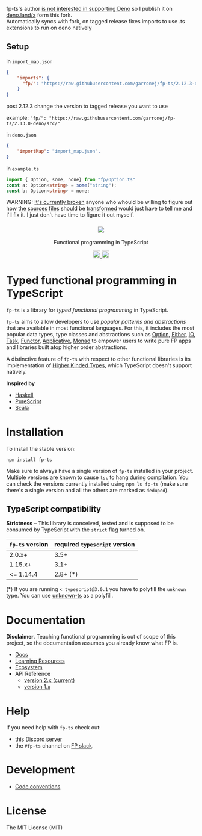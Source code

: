 fp-ts's author [is not interested in supporting Deno](https://github.com/gcanti/fp-ts/pull/1594#issuecomment-933343833) so I publish 
it on [deno.land/x](https://deno.land/x/fp_ts) form this fork.  
Automatically syncs with fork, on tagged release fixes imports to use .ts extensions to run on deno natively

## Setup
in `import_map.json`
```json
{
    "imports": {
      "fp/": "https://raw.githubusercontent.com/garronej/fp-ts/2.12.3-deno/src/"
    }
}
```
post 2.12.3 change the version to tagged release you want to use

example: `"fp/": "https://raw.githubusercontent.com/garronej/fp-ts/2.13.0-deno/src/"`

in `deno.json`
```json
{
    "importMap": "import_map.json",
}
```
in `example.ts`
```typescript
import { Option, some, none} from "fp/Option.ts"
const a: Option<string> = some("string");
const b: Option<string> = none;
```
WARNING: [It's currently broken](https://github.com/gcanti/fp-ts/pull/1594#issuecomment-935623964) anyone who whould be willing to figure out how [the sources files](https://github.com/garronej/fp-ts/tree/master/src) should be [transformed](https://github.com/garronej/fp-ts/tree/latest/deno_dist) would just have to tell me and I'll fix it. I just don't have time to figure it out myself. 

<h3 align="center">
  <a href="https://gcanti.github.io/fp-ts/">
    <img src="https://user-images.githubusercontent.com/6702424/135910484-720a18ee-0b3f-43f6-88a5-f323e7db9359.png">
  </a>
</h3>

<p align="center">
Functional programming in TypeScript
</p>

<p align="center">
  <a href="https://github.com/gcanti/fp-ts/actions">
    <img src="https://github.com/gcanti/fp-ts/actions/workflows/main.yml/badge.svg?branch=master" alt="build status" height="20">
  </a>
  <a href="https://www.npmjs.com/package/fp-ts">
    <img src="https://img.shields.io/npm/dm/fp-ts.svg" alt="npm downloads" height="20">
  </a>
</p>

# Typed functional programming in TypeScript

`fp-ts` is a library for _typed functional programming_ in TypeScript.

`fp-ts` aims to allow developers to use _popular patterns and abstractions_ that are available in most functional languages. For this, it includes the most popular data types, type classes and abstractions such as [Option](https://gcanti.github.io/fp-ts/modules/Option.ts), [Either](https://gcanti.github.io/fp-ts/modules/Either.ts), [IO](https://gcanti.github.io/fp-ts/modules/IO.ts), [Task](https://gcanti.github.io/fp-ts/modules/Task.ts), [Functor](https://gcanti.github.io/fp-ts/modules/Functor.ts), [Applicative](https://gcanti.github.io/fp-ts/modules/Applicative.ts), [Monad](https://gcanti.github.io/fp-ts/modules/Monad.ts) to empower users to write pure FP apps and libraries built atop higher order abstractions.

A distinctive feature of `fp-ts` with respect to other functional libraries is its implementation of [Higher Kinded Types](<https://en.wikipedia.org/wiki/Kind_(type_theory)>), which TypeScript doesn't support natively.

**Inspired by**

- [Haskell](https://www.haskell.org)
- [PureScript](https://www.purescript.org)
- [Scala](https://www.scala-lang.org)

# Installation

To install the stable version:

```
npm install fp-ts
```

Make sure to always have a single version of `fp-ts` installed in your project. Multiple versions are known to cause `tsc` to hang during compilation. You can check the versions currently installed using `npm ls fp-ts` (make sure there's a single version and all the others are marked as `deduped`).

## TypeScript compatibility

**Strictness** – This library is conceived, tested and is supposed to be consumed by TypeScript with the `strict` flag turned on.

| `fp-ts` version | required `typescript` version |
| --------------- | ----------------------------- |
| 2.0.x+          | 3.5+                          |
| 1.15.x+         | 3.1+                          |
| <= 1.14.4       | 2.8+ (\*)                     |

(\*) If you are running `< typescript@3.0.1` you have to polyfill the `unknown` type. You can use [unknown-ts](https://github.com/gcanti/unknown-ts) as a polyfill.

# Documentation

**Disclaimer**. Teaching functional programming is out of scope of this project, so the documentation assumes you already know what FP is.

- [Docs](https://gcanti.github.io/fp-ts)
- [Learning Resources](https://gcanti.github.io/fp-ts/learning-resources/)
- [Ecosystem](https://gcanti.github.io/fp-ts/ecosystem/)
- API Reference
  - [version 2.x (current)](https://gcanti.github.io/fp-ts/modules/)
  - [version 1.x](https://github.com/gcanti/fp-ts/tree/1.x/docs/modules/)

# Help

If you need help with `fp-ts` check out:

- this [Discord server](https://discord.gg/HVWmBBXM8A)
- the `#fp-ts` channel on [FP slack](https://fpslack.com/).

# Development

- [Code conventions](https://gcanti.github.io/fp-ts/guides/code-conventions)

# License

The MIT License (MIT)
